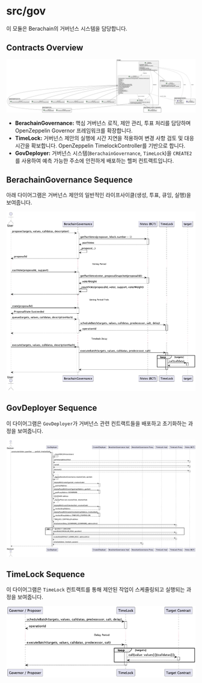 # src/gov

이 모듈은 Berachain의 거버넌스 시스템을 담당합니다.

## Contracts Overview

![Governance Class Diagram](diag-images/gov/Gov_Contracts_ClassDiagram.png)

*   **BerachainGovernance:** 핵심 거버넌스 로직, 제안 관리, 투표 처리를 담당하며 OpenZeppelin Governor 프레임워크를 확장합니다.
*   **TimeLock:** 거버넌스 제안의 실행에 시간 지연을 적용하여 변경 사항 검토 및 대응 시간을 확보합니다. OpenZeppelin TimelockController를 기반으로 합니다.
*   **GovDeployer:** 거버넌스 시스템(`BerachainGovernance`, `TimeLock`)을 `CREATE2`를 사용하여 예측 가능한 주소에 안전하게 배포하는 헬퍼 컨트랙트입니다.

## BerachainGovernance Sequence

아래 다이어그램은 거버넌스 제안의 일반적인 라이프사이클(생성, 투표, 큐잉, 실행)을 보여줍니다.

![BerachainGovernance Sequence Diagram](diag-images/gov/BerachainGovernance_Sequence.png)

## GovDeployer Sequence

이 다이어그램은 `GovDeployer`가 거버넌스 관련 컨트랙트들을 배포하고 초기화하는 과정을 보여줍니다.

![GovDeployer Sequence Diagram](diag-images/gov/GovDeployer_Sequence.png)

## TimeLock Sequence

이 다이어그램은 `TimeLock` 컨트랙트를 통해 제안된 작업이 스케줄링되고 실행되는 과정을 보여줍니다.

![TimeLock Sequence Diagram](diag-images/gov/TimeLock_Sequence.png) 